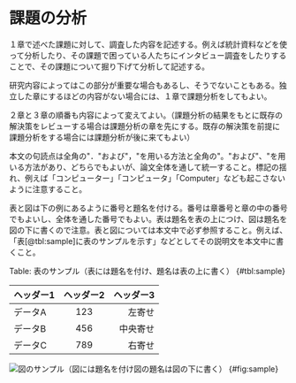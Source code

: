 # 課題の分析

１章で述べた課題に対して、調査した内容を記述する。例えば統計資料などを使って分析したり、その課題で困っている人たちにインタビュー調査をしたりすることで、その課題について掘り下げて分析して記述する。

研究内容によってはこの部分が重要な場合もあるし、そうでないこともある。独立した章にするほどの内容がない場合には、１章で課題分析をしてもよい。

２章と３章の順番も内容によって変えてよい。（課題分析の結果をもとに既存の解決策をレビューする場合は課題分析の章を先にする。既存の解決策を前提に課題分析をする場合には課題分析が後に来てもよい）

本文の句読点は全角の"．"および"，"を用いる方法と全角の"。"および"、"を用いる方法があり、どちらでもよいが、論文全体を通して統一すること。標記の揺れ、例えば「コンピューター」「コンピュータ」「Computer」なども起こさないように注意すること。

表と図は下の例にあるように番号と題名を付ける。番号は章番号と章の中の番号でもよいし、全体を通した番号でもよい。表は題名を表の上につけ、図は題名を図の下に書くので注意。表と図については本文中で必ず参照すること。例えば、「表[@tbl:sample]に表のサンプルを示す」などとしてその説明文を本文中に書くこと。

Table: 表のサンプル（表には題名を付け、題名は表の上に書く） {#tbl:sample}

| ヘッダー1 | ヘッダー2 | ヘッダー3 |
|:--- |:---:| ---:|
| データA | 123 | 左寄せ |
| データB | 456 | 中央寄せ |
| データC | 789 | 右寄せ |

![図のサンプル（図には題名を付け図の題名は図の下に書く） {#fig:sample}](https://placehold.co/600x400/e2e8f0/64748b?text=図のサンプル)